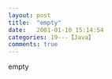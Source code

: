 ```yaml
---
layout: post
title:  "empty"
date:   2001-01-10 15:14:54
categories: 19---【Java】
comments: true
---
```

empty

